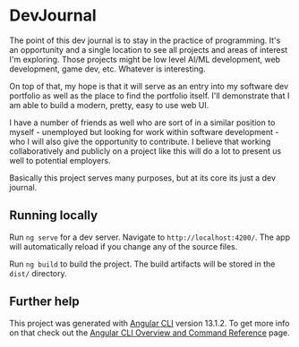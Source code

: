 # DevJournal

The point of this dev journal is to stay in the practice of programming. It's an opportunity and a single location to see all projects and areas of interest I'm exploring.
Those projects might be low level AI/ML development, web development, game dev, etc. Whatever is interesting.

On top of that, my hope is that it will serve as an entry into my software dev portfolio as well as the place to find the portfolio itself. I'll demonstrate that I am able to build a modern, pretty, easy to use web UI.

I have a number of friends as well who are sort of in a similar position to myself - unemployed but looking for work within software development - who I will also give the opportunity to contribute. I believe that working collaboratively and publicly on a project like this will do a lot to present us well to potential employers.

Basically this project serves many purposes, but at its core its just a dev journal.

## Running locally

Run `ng serve` for a dev server. Navigate to `http://localhost:4200/`. The app will automatically reload if you change any of the source files.

Run `ng build` to build the project. The build artifacts will be stored in the `dist/` directory.

## Further help

This project was generated with [Angular CLI](https://github.com/angular/angular-cli) version 13.1.2.
To get more info on that check out the [Angular CLI Overview and Command Reference](https://angular.io/cli) page.
